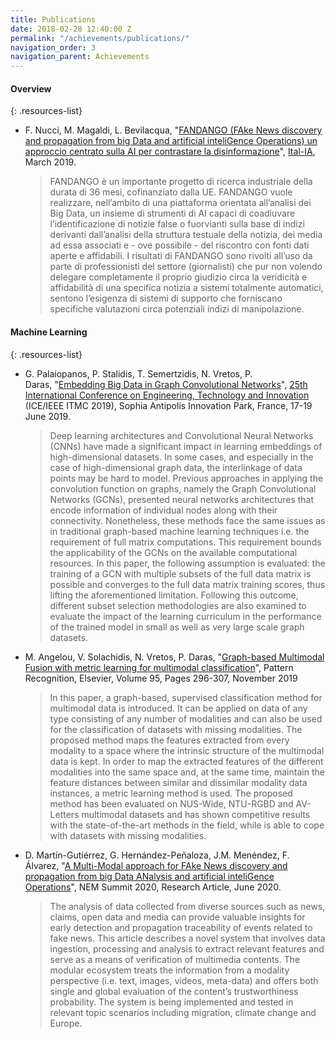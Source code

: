 ```yaml
---
title: Publications
date: 2018-02-28 12:40:00 Z
permalink: "/achievements/publications/"
navigation_order: 3
navigation_parent: Achievements
---
```


#### Overview

{: .resources-list}

* F. Nucci, M. Magaldi, L. Bevilacqua, "[FANDANGO (FAke News discovery and propagation from big Data and artificial inteliGence Operations) un approccio centrato sulla AI per contrastare la disinformazione](http://www.ital-ia.it/workshop/ai-for-media-and-entertainment)", [Ital-IA](http://www.ital-ia.it), March 2019.

  > FANDANGO è un importante progetto di ricerca industriale della durata di 36 mesi, cofinanziato dalla UE. FANDANGO vuole realizzare, nell’ambito di una piattaforma orientata all’analisi dei Big Data, un insieme di strumenti di AI capaci di coadiuvare l’identificazione di notizie false o fuorvianti sulla base di indizi derivanti dall’analisi della struttura testuale della notizia, dei media ad essa associati e - ove possibile - del riscontro con fonti dati aperte e affidabili.
  > I risultati di FANDANGO sono rivolti all’uso da parte di professionisti del settore (giornalisti) che pur non volendo delegare completamente il proprio giudizio circa la veridicità e affidabilità di una specifica notizia a sistemi totalmente automatici, sentono l’esigenza di sistemi di supporto che forniscano specifiche valutazioni circa potenziali indizi di manipolazione.

#### Machine Learning

{: .resources-list}
* G. Palaiopanos, P. Stalidis, T. Semertzidis, N. Vretos, P. Daras, "[Embedding Big Data in Graph Convolutional Networks](https://doi.org/10.1109/ICE.2019.8792632)", [25th International Conference on Engineering, Technology and Innovation](http://www.ice-conference.org/) (ICE/IEEE ITMC 2019), Sophia Antipolis Innovation Park, France, 17-19 June 2019.

  > Deep learning architectures and Convolutional Neural Networks (CNNs) have made a significant impact in learning embeddings of high-dimensional datasets. In some cases, and especially in the case of high-dimensional graph data, the interlinkage of data points may be hard to model. Previous approaches in applying the convolution function on graphs, namely the Graph Convolutional Networks (GCNs), presented neural networks architectures that encode information of individual nodes along with their connectivity. Nonetheless, these methods face the same issues as in traditional graph-based machine learning techniques i.e. the requirement of full matrix computations. This requirement bounds the applicability of the GCNs on the available computational resources. In this paper, the following assumption is evaluated: the training of a GCN with multiple subsets of the full data matrix is possible and converges to the full data matrix training scores, thus lifting the aforementioned limitation. Following this outcome, different subset selection methodologies are also examined to evaluate the impact of the learning curriculum in the performance of the trained model in small as well as very large scale graph datasets.

* M. Angelou, V. Solachidis, N. Vretos, P. Daras, "[Graph-based Multimodal Fusion with metric learning for multimodal classification](https://doi.org/10.1016/j.patcog.2019.06.013)", Pattern Recognition, Elsevier, Volume 95, Pages 296-307, November 2019

  > In this paper, a graph-based, supervised classification method for multimodal data is introduced. It can be applied on data of any type consisting of any number of modalities and can also be used for the classification of datasets with missing modalities. The proposed method maps the features extracted from every modality to a space where the intrinsic structure of the multimodal data is kept. In order to map the extracted features of the different modalities into the same space and, at the same time, maintain the feature distances between similar and dissimilar modality data instances, a metric learning method is used. The proposed method has been evaluated on NUS-Wide, NTU-RGBD and AV-Letters multimodal datasets and has shown competitive results with the state-of-the-art methods in the field, while is able to cope with datasets with missing modalities.

* D. Martín-Gutiérrez, G. Hernández-Peñaloza, J.M. Menéndez, F. Álvarez, "[A Multi-Modal approach for FAke News discovery and propagation from big Data ANalysis and artificial inteliGence Operations](https://nem-initiative.org/wp-content/uploads/2020/07/1-5-a_multimodal_approach_for_fake_news_discovery_and_propagation.pdf)", NEM Summit 2020, Research Article, June 2020.

  > The analysis of data collected from diverse sources such as news, claims, open data and media can provide valuable insights for early detection and propagation traceability of events related to fake news. This article describes a novel system that involves data ingestion, processing and analysis to extract relevant features and serve as a means of verification of multimedia contents. The modular ecosystem treats the information from a modality perspective (i.e. text, images, videos, meta-data) and offers both single and global evaluation of the content’s trustworthiness probability. The system is being implemented and tested in relevant topic scenarios including migration, climate change and Europe.
